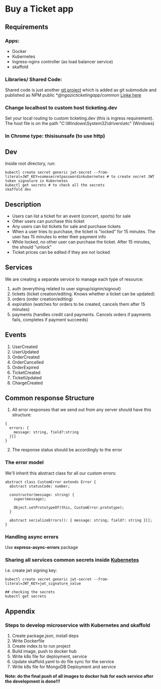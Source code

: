 # Buy a Ticket app

## Requirements

### Apps: 

- Docker
- Kubernetes
- Ingress-nginx controller (as load balancer service)
- skaffold

### Libraries/ Shared Code: 

Shared code is just another [git project](https://github.com/ngazic/buy-a-ticket-common-submodule) which is added as git submodule and published as NPM public **@ngazicticketingapp/common* [Linke here](https://www.npmjs.com/settings/ngazicticketingapp/packages)

### Change localhost to custom host ticketing.dev
Set your local routing to custom ticketing.dev (this is ingress requirement).
   The host file is on the path "C:\Windows\System32\drivers\etc" (Windows)

### In Chrome type: **thisisunsafe** (to use http)

## Dev

Inside root directory, run:

```
kubectl create secret generic jwt-secret --from-literal=JWT_KEY=somesecretpasswordinkubernetes # to create secret JWT token signature in Kubernetes
kubectl get secrets # to check all the secrets
skaffold dev
```

## Description

- Users can list a ticket for an event (concert, sports) for sale
- Other users can purchase this ticket 
- Any users can list tickets for sale and purchase tickets
- When a user tries to purchase, the ticket is "locked" for 15 minutes. The user has 15 minutes to enter their payment info
- While locked, no other user can purchase the ticket. After 15 minutes, the should "unlock"
- Ticket prices can be edited if they are not locked


## Services

We are creating a separate service to manage each type of resource:
1. auth (everything related to user signup/signin/signout)
2. tickets (ticket creation/editing. Knows whether a ticket can be updated)
3. orders (order creation/editing)
4. expiration (watches for orders to be created, cancels them after 15 minutes)
5. payments (handles credit card payments. Cancels orders if payments fails, completes if payment succeeds)

## Events

1. UserCreated
2. UserUpdated
3. OrderCreated
4. OrderCancelled
5. OrderExpired
6. TicketCreated
7. TicketUpdated
8. ChargeCreated

## Common response Structure

1. All error responses that we send out from any server should have this structure:

  ```
  {
    errors: {
      message: string, field?:string
    }[]
  }
  ```
2. The response status should be accordingly to the error 
   
### The error model 

We'll inherit this abstract class for all our custom errors:

```
abstract class CustomError extends Error {
  abstract statusCode: number;

  constructor(message: string) {
    super(message);

    Object.setPrototypeOf(this, CustomError.prototype);
  }

  abstract serializeErrors(): { message: string; field?: string }[];
}

```

### Handling async errors

Use **express-async-errors** package


### Sharing all services common secrets inside [Kubernetes](https://kubernetes.io/docs/concepts/configuration/secret/#use-case-as-container-environment-variables)

I.e. create jwt signing key:
```
kubectl create secret generic jwt-secret --from-literal=JWT_KEY=jwt_signature_value

## checking the secrets
kubectl get secrets
```

## Appendix 

### Steps to develop microservice with Kubernetes and skaffold

1. Create package.json, install deps
2. Write Dockerfile
3. Create index.ts to run project
4. Build image, push to docker hub
5. Write k8s file for deployment, service
6. Update skaffold.yaml to do file sync for the service
7. Write k8s file for MongoDB Deployment and service
  
**Note: do the final push of all images to docker hub for each service after the development is done!!!**